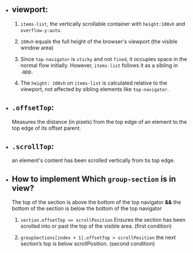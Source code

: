 - ## viewport:

  1. `items-list`, the vertically scrollable container with `height:100vh` and `overflow-y:auto`.

  2. `100vh` equals the full height of the browser's viewport (the visible window area)

  3. Since `top-navigator` is `sticky` and not `fixed`, it occupies space in the normal flow initially. However, `items-list` follows it as a sibling in .app.

  4. The `height: 100vh` on `items-list` is calculated relative to the viewport, not affected by sibling elements like `top-navigator`.

- ## `.offsetTop`:

  Measures the distance (in pixels) from the top edge of an element to the top edge of its offset parent.

- ## `.scrollTop`:

  an element's content has been scrolled vertically from tis top edge.

- ## How to implement Which `group-section` is in view?

  The top of the section is above the bottom of the top navigator **&&** the bottom of the section is below the bottom of the top navigator

  1. `section.offsetTop <= scrollPosition` Ensures the section has been scrolled into or past the top of the visible area. (first condition)

  2. `groupSections[index + 1].offsetTop > scrollPosition` the next section’s top is below scrollPosition. (second condition)
